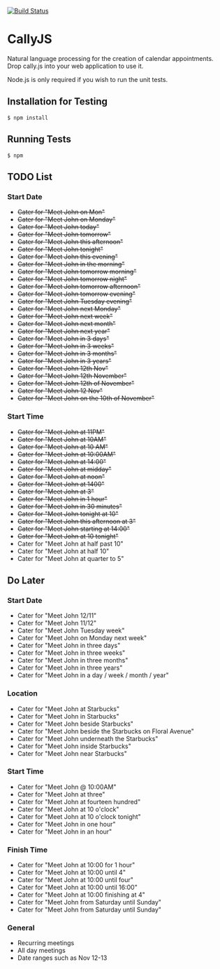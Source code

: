 [![Build Status](https://travis-ci.org/alirawashdeh/CallyJS.svg?branch=master)](https://travis-ci.org/alirawashdeh/CallyJS)

# CallyJS

Natural language processing for the creation of calendar appointments.
Drop cally.js into your web application to use it.

Node.js is only required if you wish to run the unit tests.

## Installation for Testing

```
$ npm install
```

## Running Tests

```
$ npm
```

## TODO List

### Start Date
* ~~Cater for "Meet John on Mon"~~
* ~~Cater for "Meet John on Monday"~~
* ~~Cater for "Meet John today"~~
* ~~Cater for "Meet John tomorrow"~~
* ~~Cater for "Meet John this afternoon"~~
* ~~Cater for "Meet John tonight"~~
* ~~Cater for "Meet John this evening"~~
* ~~Cater for "Meet John in the morning"~~
* ~~Cater for "Meet John tomorrow morning"~~
* ~~Cater for "Meet John tomorrow night"~~
* ~~Cater for "Meet John tomorrow afternoon"~~
* ~~Cater for "Meet John tomorrow evening"~~
* ~~Cater for "Meet John Tuesday evening"~~
* ~~Cater for "Meet John next Monday"~~
* ~~Cater for "Meet John next week"~~
* ~~Cater for "Meet John next month"~~
* ~~Cater for "Meet John next year"~~
* ~~Cater for "Meet John in 3 days"~~
* ~~Cater for "Meet John in 3 weeks"~~
* ~~Cater for "Meet John in 3 months"~~
* ~~Cater for "Meet John in 3 years"~~
* ~~Cater for "Meet John 12th Nov"~~
* ~~Cater for "Meet John 12th November"~~
* ~~Cater for "Meet John 12th of November"~~
* ~~Cater for "Meet John 12 Nov"~~
* ~~Cater for "Meet John on the 10th of November"~~

### Start Time
* ~~Cater for "Meet John at 11PM"~~
* ~~Cater for "Meet John at 10AM"~~
* ~~Cater for "Meet John at 10 AM"~~
* ~~Cater for "Meet John at 10:00AM"~~
* ~~Cater for "Meet John at 14:00"~~
* ~~Cater for "Meet John at midday"~~
* ~~Cater for "Meet John at noon"~~
* ~~Cater for "Meet John at 1400"~~
* ~~Cater for "Meet John at 3"~~
* ~~Cater for "Meet John in 1 hour"~~
* ~~Cater for "Meet John in 30 minutes"~~
* ~~Cater for "Meet John tonight at 10"~~
* ~~Cater for "Meet John this afternoon at 3"~~
* ~~Cater for "Meet John starting at 14:00"~~
* ~~Cater for "Meet John at 10 tonight"~~
* Cater for "Meet John at half past 10"
* Cater for "Meet John at half 10"
* Cater for "Meet John at quarter to 5"

## Do Later

### Start Date
* Cater for "Meet John 12/11"
* Cater for "Meet John 11/12"
* Cater for "Meet John Tuesday week"
* Cater for "Meet John on Monday next week"
* Cater for "Meet John in three days"
* Cater for "Meet John in three weeks"
* Cater for "Meet John in three months"
* Cater for "Meet John in three years"
* Cater for "Meet John in a day / week / month / year"

### Location
* Cater for "Meet John at Starbucks"
* Cater for "Meet John in Starbucks"
* Cater for "Meet John beside Starbucks"
* Cater for "Meet John beside the Starbucks on Floral Avenue"
* Cater for "Meet John underneath the Starbucks"
* Cater for "Meet John inside Starbucks"
* Cater for "Meet John near Starbucks"

### Start Time
* Cater for "Meet John @ 10:00AM"
* Cater for "Meet John at three"
* Cater for "Meet John at fourteen hundred"
* Cater for "Meet John at 10 o'clock"
* Cater for "Meet John at 10 o'clock tonight"
* Cater for "Meet John in one hour"
* Cater for "Meet John in an hour"

### Finish Time
* Cater for "Meet John at 10:00 for 1 hour"
* Cater for "Meet John at 10:00 until 4"
* Cater for "Meet John at 10:00 until four"
* Cater for "Meet John at 10:00 until 16:00"
* Cater for "Meet John at 10:00 finishing at 4"
* Cater for "Meet John from Saturday until Sunday"
* Cater for "Meet John from Saturday until Sunday"

### General
* Recurring meetings
* All day meetings
* Date ranges such as Nov 12-13
